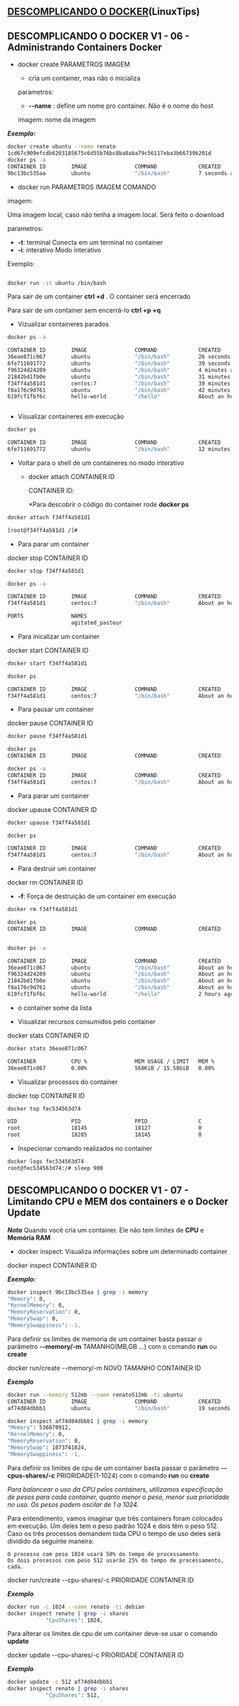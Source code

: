 [DESCOMPLICANDO O DOCKER](https://www.youtube.com/watch?v=0xxHiOSJVe8&list=PLf-O3X2-mxDkiUH0r_BadgtELJ_qyrFJ_)(LinuxTips)
---

## DESCOMPLICANDO O DOCKER V1 - 06 - Administrando Containers Docker

* docker create PARAMETROS IMAGEM
   
   * cria um container, mas não o inicializa
   
   parametros:
    
    * **--name** : define um nome pro container. Não é o nome do host
   
   imagem: nome da imagem 
 
***Exemplo:***
```bash
docker create ubuntu --name renato
1cd67c909efcdb6203185675c6d55b76bc8ba8aba79c56117eba3b66739b201d
docker ps -a
CONTAINER ID        IMAGE               COMMAND             CREATED             STATUS              PORTS               NAMES
9bc13bc535aa        ubuntu              "/bin/bash"         7 seconds ago       Created                                 renato
```    


* docker run PARAMETROS IMAGEM COMANDO

imagem:
  
Uma imagem local, caso não tenha a imagem local. Será feito o download  

parametros: 

   * **-t**: terminal
     Conecta em um terminal no container 
   * **-i**: interativo
     Modo interativo

Exemplo:

```bash

docker run -it ubuntu /bin/bash

```

Para sair de um container **ctrl +d** . O container será encerrado 

Para sair de um container sem encerrá-lo **ctrl +p +q**

* Vizualizar containeres parados


```bash
docker ps -a

CONTAINER ID        IMAGE               COMMAND             CREATED             STATUS                         PORTS               NAMES
36eae871c067        ubuntu              "/bin/bash"         26 seconds ago      Exited (0) 12 seconds ago                          unruffled_dijkstra
6fe711691772        ubuntu              "/bin/bash"         39 seconds ago      Up 37 seconds                                      silly_bardeen
f96324d24209        ubuntu              "/bin/bash"         4 minutes ago       Exited (0) 4 minutes ago                           keen_beaver
21842bd1fb0e        ubuntu              "/bin/bash"         31 minutes ago      Created                                            quizzical_pike
f34ff4a581d1        centos:7            "/bin/bash"         39 minutes ago      Exited (0) 31 minutes ago                          agitated_pasteur
f8a176c9d761        ubuntu              "/bin/bash"         42 minutes ago      Exited (130) 41 minutes ago                        serene_banach
619fcf1fbf6c        hello-world         "/hello"            About an hour ago   Exited (0) About an hour ago                       sad_mcclintock



```

* Visualizar containeres em execução


```bash
docker ps

CONTAINER ID        IMAGE               COMMAND             CREATED             STATUS              PORTS               NAMES
6fe711691772        ubuntu              "/bin/bash"         12 minutes ago      Up 12 minutes                           silly_bardeen

```

* Voltar para o shell de um containeres no modo interativo

   * docker attach CONTAINER ID
     
     CONTAINER ID: 

      *Para descobrir o código do container rode **docker ps** 


```bash
docker attach f34ff4a581d1

[root@f34ff4a581d1 /]#
```

* Para parar um container

docker stop CONTAINER ID

```bash
docker stop f34ff4a581d1

docker ps -a

CONTAINER ID        IMAGE               COMMAND             CREATED             STATUS 
f34ff4a581d1        centos:7            "/bin/bash"         About an hour ago   Exited (137) 13 seconds ago                                                    

PORTS               NAMES
                    agitated_pasteur
```

* Para inicalizar um container

docker start CONTAINER ID

```bash
docker start f34ff4a581d1

docker ps

CONTAINER ID        IMAGE               COMMAND             CREATED             STATUS              PORTS               NAMES
f34ff4a581d1        centos:7            "/bin/bash"         About an hour ago   Up 6 seconds                            agitated_pasteur

```

* Para pausar um container

docker pause CONTAINER ID

```bash
docker pause f34ff4a581d1

docker ps
CONTAINER ID        IMAGE               COMMAND             CREATED             STATUS                           PORTS               NAMES

docker ps -a
CONTAINER ID        IMAGE               COMMAND             CREATED             STATUS                           PORTS               NAMES
f34ff4a581d1        centos:7            "/bin/bash"         About an hour ago   Up 2 minutes (Paused)                                agitated_pasteur
```

* Para parar um container

docker upause CONTAINER ID

```bash
docker upause f34ff4a581d1

docker ps

CONTAINER ID        IMAGE               COMMAND             CREATED             STATUS              PORTS               NAMES
f34ff4a581d1        centos:7            "/bin/bash"         About an hour ago   Up 6 minutes                            agitated_pasteur

```

* Para destruir um container

docker rm CONTAINER ID

   * **-f**: Força de destruição de um container em execução

```bash
docker rm f34ff4a581d1

docker ps 
CONTAINER ID        IMAGE               COMMAND             CREATED             STATUS              PORTS               NAMES


docker ps -a

CONTAINER ID        IMAGE               COMMAND             CREATED             STATUS                           PORTS               NAMES
36eae871c067        ubuntu              "/bin/bash"         About an hour ago   Exited (0) About an hour ago                         unruffled_dijkstra
f96324d24209        ubuntu              "/bin/bash"         About an hour ago   Exited (0) About an hour ago                         keen_beaver
21842bd1fb0e        ubuntu              "/bin/bash"         About an hour ago   Created                                              quizzical_pike
f8a176c9d761        ubuntu              "/bin/bash"         About an hour ago   Exited (130) About an hour ago                       serene_banach
619fcf1fbf6c        hello-world         "/hello"            2 hours ago         Exited (0) 2 hours ago                               sad_mcclintock
```
   * o container some da lista


* Visualizar recursos consumidos pelo container

docker stats CONTAINER ID

```bash
docker stats 36eae871c067

CONTAINER           CPU %               MEM USAGE / LIMIT   MEM %               NET I/O             BLOCK I/O           PIDS
36eae871c067        0.00%               568KiB / 15.58GiB   0.00%               5.13kB / 90B        0B / 0B             1
```

* Visualizar processos do container

docker top CONTAINER ID

```bash
docker top fec534563d74

UID                 PID                 PPID                C                   STIME               TTY                 TIME                CMD
root                18145               18127               0                   23:03               pts/0               00:00:00            /bin/bash
root                18285               18145               0                   23:04               pts/0               00:00:00            sleep 900
```

* Inspecionar comando realizados no container

```bash
docker logs fec534563d74
root@fec534563d74:/# sleep 900
```

## DESCOMPLICANDO O DOCKER V1 - 07 - Limitando CPU e MEM dos containers e o Docker Update

   ***Nota*** Quando você cria um container. Ele não tem limites de **CPU** e **Memória RAM**

* docker inspect: Visualiza informações sobre um determinado container

docker inspect CONTAINER ID

***Exemplo:***
```bash
docker inspect 9bc13bc535aa | grep -i memory
"Memory": 0,
"KernelMemory": 0,
"MemoryReservation": 0,
"MemorySwap": 0,
"MemorySwappiness": -1,
```

Para definir os limites de memoria de um container basta passar o parâmetro **--memory/-m** TAMANHO(MB,GB ...) com o comando **run** ou **create**

docker run/create --memory/-m NOVO TAMANHO CONTAINER ID

***Exemplo***

```bash
docker run --memory 512mb --name renato512mb -ti ubuntu
CONTAINER ID        IMAGE               COMMAND             CREATED             STATUS                     PORTS               NAMES
af74d84dbbb1        ubuntu              "/bin/bash"         19 seconds ago      Exited (0) 5 seconds ago                       renato512mb

docker inspect af74d84dbbb1 | grep -i memory
"Memory": 536870912,
"KernelMemory": 0,
"MemoryReservation": 0,
"MemorySwap": 1073741824,
"MemorySwappiness": -1,
```

Para definir os limites de cpu de um container basta passar o parâmetro **--cpus-shares/-c** PRIORIDADE(1-1024) com o comando **run** ou **create**
 
*Para balancear o uso da CPU pelos containers, utilizamos especificação de pesos para cada container, quanto menor o peso, menor sua prioridade no uso. Os pesos podem oscilar de 1 a 1024.*

Para entendimento, vamos imaginar que três containers foram colocados em execução. Um deles tem o peso padrão 1024 e dois têm o peso 512. Caso os três processos demandem toda CPU o tempo de uso deles será dividido da seguinte maneira:

    O processo com peso 1024 usará 50% do tempo de processamento
    Os dois processos com peso 512 usarão 25% do tempo de processamento, cada.


docker run/create --cpu-shares/-c PRIORIDADE CONTAINER ID

***Exemplo***

```bash
docker run -c 1024 --name renato -ti debian
docker inspect renato | grep -i shares
            "CpuShares": 1024,
```

Para alterar os limites de cpu de um container deve-se usar o comando **update**

docker update --cpu-shares/-c PRIORIDADE CONTAINER ID 

***Exemplo***

```bash
docker update -c 512 af74d84dbbb1
docker inspect renato | grep -i shares
            "CpuShares": 512,
```
